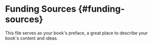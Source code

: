 # Funding Sources {#funding-sources}

This file serves as your book's preface, a great place to describe your book's content and ideas.